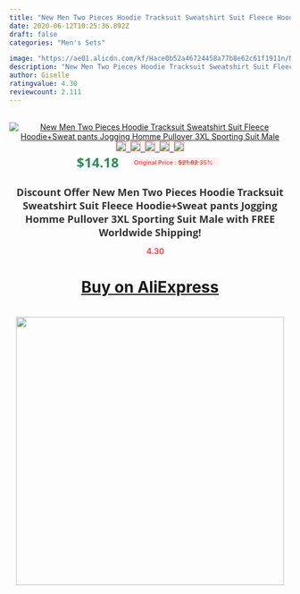 ```yaml
---
title: "New Men Two Pieces Hoodie Tracksuit Sweatshirt Suit Fleece Hoodie+Sweat pants Jogging Homme Pullover 3XL Sporting Suit Male"
date: 2020-06-12T10:25:36.892Z
draft: false
categories: "Men's Sets"

image: "https://ae01.alicdn.com/kf/Hace0b52a46724458a77b8e62c61f1911n/New-Men-Two-Pieces-Hoodie-Tracksuit-Sweatshirt-Suit-Fleece-Hoodie-Sweat-pants-Jogging-Homme-Pullover-3XL.jpg"
description: "New Men Two Pieces Hoodie Tracksuit Sweatshirt Suit Fleece Hoodie+Sweat pants Jogging Homme Pullover 3XL Sporting Suit Male"
author: Giselle
ratingvalue: 4.30
reviewcount: 2.111
---
```

<br>
<div style="text-align: center;">
<a href="https://s.click.aliexpress.com/e/_AS2jFR" target="_blank" rel="nofollow noopener noreferrer"><img alt="New Men Two Pieces Hoodie Tracksuit Sweatshirt Suit Fleece Hoodie+Sweat pants Jogging Homme Pullover 3XL Sporting Suit Male" class="magnifier-image" src="https://ae01.alicdn.com/kf/Hace0b52a46724458a77b8e62c61f1911n/New-Men-Two-Pieces-Hoodie-Tracksuit-Sweatshirt-Suit-Fleece-Hoodie-Sweat-pants-Jogging-Homme-Pullover-3XL.jpg_640x640.jpg">
<br>
<img style="border:1px solid salmon" src="https://ae01.alicdn.com/kf/Hace0b52a46724458a77b8e62c61f1911n/New-Men-Two-Pieces-Hoodie-Tracksuit-Sweatshirt-Suit-Fleece-Hoodie-Sweat-pants-Jogging-Homme-Pullover-3XL.jpg_120x120.jpg">&nbsp;&nbsp;<img style="border:1px solid salmon" src="https://ae01.alicdn.com/kf/Hbf6a2063eafd4ca7a413d1d715a9bb23e/New-Men-Two-Pieces-Hoodie-Tracksuit-Sweatshirt-Suit-Fleece-Hoodie-Sweat-pants-Jogging-Homme-Pullover-3XL.jpg_120x120.jpg">&nbsp;&nbsp;<img style="border:1px solid salmon" src="https://ae01.alicdn.com/kf/Hf4cfe82599e24a3da9842c54a8f2d0fa2/New-Men-Two-Pieces-Hoodie-Tracksuit-Sweatshirt-Suit-Fleece-Hoodie-Sweat-pants-Jogging-Homme-Pullover-3XL.jpg_120x120.jpg">&nbsp;&nbsp;<img style="border:1px solid salmon" src="https://ae01.alicdn.com/kf/H1607de7871664e7c82bf3c6656fa8abaa/New-Men-Two-Pieces-Hoodie-Tracksuit-Sweatshirt-Suit-Fleece-Hoodie-Sweat-pants-Jogging-Homme-Pullover-3XL.jpg_120x120.jpg">&nbsp;&nbsp;<img style="border:1px solid salmon" src="https://ae01.alicdn.com/kf/H525b76d0fc2547b48aeda5255dd18507a/New-Men-Two-Pieces-Hoodie-Tracksuit-Sweatshirt-Suit-Fleece-Hoodie-Sweat-pants-Jogging-Homme-Pullover-3XL.jpg_120x120.jpg"></a></div><br0>
<div style="text-align: center;"><span style="background-color: white; border: 0px; box-sizing: border-box; color: seagreen; display: inline-block; font-family: &quot;open sans&quot; , &quot;arial&quot; , &quot;helvetica&quot; , sans-serif , &quot;heiti&quot;; font-size: 24px; font-stretch: inherit; font-weight: 700; line-height: inherit; margin: 0px 10px 0px 0px; padding: 0px; vertical-align: middle;">$14.18 </span>
<span style="background: rgb(255 , 241 , 241); border-radius: 3px; border: 0px; box-sizing: border-box; color: #ff4747; display: inline-block; font-family: inherit; font-size: 12px; font-stretch: inherit; font-style: inherit; font-variant: inherit; font-weight: 600; line-height: inherit; margin: 0px; padding: 2px 5px; transform: scale(0.9); vertical-align: middle;">Original Price : <b style="text-decoration: line-through;">$21.82 </b> 35%&nbsp;&nbsp;</span></div>
<h1 style="color: #333333; display: inline-block; font-family: &quot;open sans&quot; , &quot;arial&quot; , &quot;helvetica&quot; , sans-serif , &quot;heiti&quot;; font-size: 18px; font-stretch: inherit; font-weight: 700; text-align: center;">Discount Offer New Men Two Pieces Hoodie Tracksuit Sweatshirt Suit Fleece Hoodie+Sweat pants Jogging Homme Pullover 3XL Sporting Suit Male with FREE Worldwide Shipping!</h1>
<div style="color: #ff4747; text-align: center;">
<img src="https://4.bp.blogspot.com/-M0ZcTcb-5uY/XleCXlxnR4I/AAAAAAAAAEc/OrjgMkXV1oMQFaCRZj5HQwOCBcu3w1FegCPcBGAYYCw/s1600/star.png" style="height: 15px;">&nbsp;<b>4.30</b></div>
<div class="button_cont" align="center"><a class="buynow_a" href="https://s.click.aliexpress.com/e/_AS2jFR" target="_blank" rel="nofollow noopener noreferrer"><H1>Buy on AliExpress</H1></a></div><br>
<div class="separator" style="clear: both; text-align: center;">
<img src="https://lh3.googleusercontent.com/-pTy5HemUv9M/XlePHvY0dAI/AAAAAAAAAE4/0nX5iRUoIWY8eMW9Dpxeirr157OZliDIgCLcBGAsYHQ/s1600/badge.gif" width="480">
</div>
